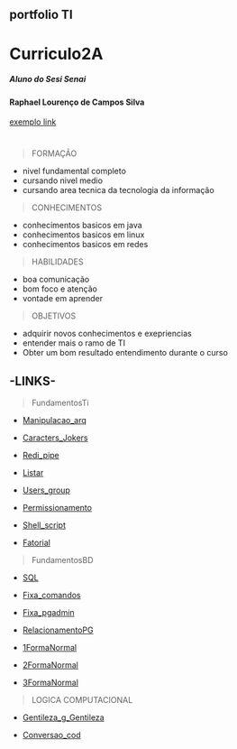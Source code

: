 <h2> portfolio TI </h2>
<h1> Curriculo2A </h1>
<h5> Aluno do Sesi Senai </h5>
<h4>Raphael Lourenço de Campos Silva</h4>

[exemplo link](fundamentosTI/exemplos.sh)

#

> FORMAÇÃO

* nivel fundamental completo
* cursando nivel medio 
* cursando area tecnica da tecnologia da informação


> CONHECIMENTOS

* conhecimentos basicos em java
* conhecimentos basicos em linux
* conhecimentos basicos em redes


> HABILIDADES 

* boa comunicação 
* bom foco e atenção 
* vontade em aprender 

> OBJETIVOS

* adquirir novos conhecimentos e exepriencias 
* entender mais o ramo de TI
* Obter um bom resultado entendimento durante o curso

## -LINKS-
>FundamentosTi
>
* [Manipulacao_arq](fundamentosTI/Manipulacao_arq)

* [Caracters_Jokers](fundamentosTI/Caracteres_curingas)

* [Redi_pipe](fundamentosTI/Redirecionamento_pipe)

* [Listar](fundamentosTI/Listar_redirecionar)

* [Users_group](fundamentosTI/Usuarios_e_Grupos)

* [Permissionamento](fundamentosTI/Permissionamento)

* [Shell_script](fundamentosTI/Shell_script)

* [Fatorial](fundamentosTI/Fatorial)

>FundamentosBD

* [SQL](FundamentosBD/SQL)

* [Fixa_comandos](FundamentosBD/alter_comandos)

* [Fixa_pgadmin](FundamentosBD/Fixa_pgadmin)

* [RelacionamentoPG](FundamentosBD/Relacionamento_PG)

* [1FormaNormal](FundamentosBD/1FormaNormal)

* [2FormaNormal](FundamentosBD/2FormaNormal)

* [3FormaNormal](FundamentosBD/3FormaNormal)


>LOGICA COMPUTACIONAL 

* [Gentileza_g_Gentileza](LogicaComputacional/Gentileza_g_gentileza)

* [Conversao_cod](LogicaComputacional/conversao_cod)

